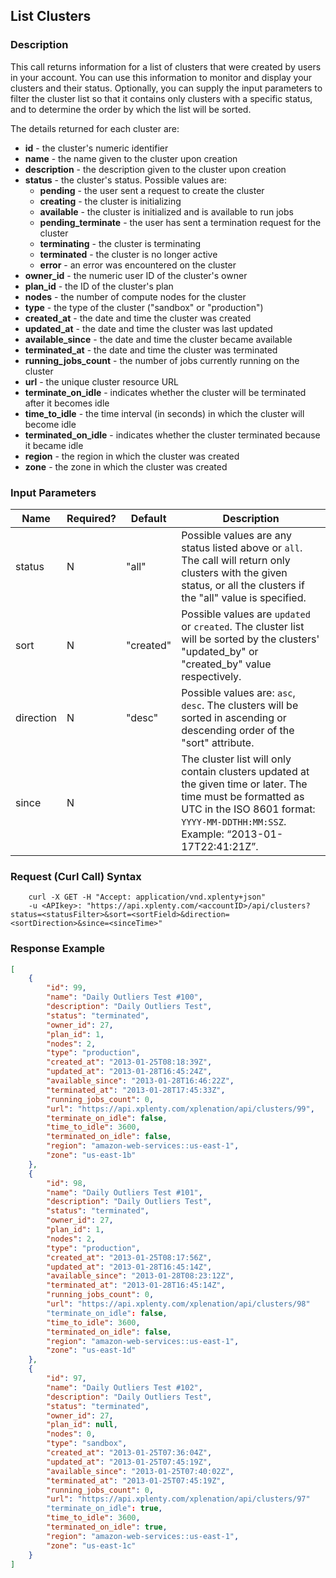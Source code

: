 ## List Clusters

### Description
This call returns information for a list of clusters that were created by users in your account.
You can use this information to monitor and display your clusters and their status.
Optionally, you can supply the input parameters to filter the cluster list so that it contains
only clusters with a specific status, and to determine the order by which the list will be sorted.

The details returned for each cluster are:

* **id** - the cluster's numeric identifier
* **name** - the name given to the cluster upon creation
* **description** - the description given to the cluster upon creation
* **status** - the cluster's status. Possible values are:
    * **pending** - the user sent a request to create the cluster
    * **creating** - the cluster is initializing
    * **available** - the cluster is initialized and is available to run jobs
    * **pending_terminate** - the user has sent a termination request for the cluster
    * **terminating** - the cluster is terminating
    * **terminated** - the cluster is no longer active
    * **error** - an error was encountered on the cluster
* **owner_id** - the numeric user ID of the cluster's owner
* **plan_id** - the ID of the cluster's plan
* **nodes** - the number of compute nodes for the cluster
* **type** - the type of the cluster ("sandbox" or "production")
* **created_at** - the date and time the cluster was created
* **updated_at** - the date and time the cluster was last updated
* **available_since** - the date and time the cluster became available
* **terminated_at** - the date and time the cluster was terminated
* **running_jobs_count** - the number of jobs currently running on the cluster
* **url** - the unique cluster resource URL
* **terminate_on_idle** - indicates whether the cluster will be terminated after it becomes idle
* **time_to_idle** - the time interval (in seconds) in which the cluster will become idle
* **terminated_on_idle** - indicates whether the cluster terminated because it became idle
* **region** - the region in which the cluster was created
* **zone** - the zone in which the cluster was created

### Input Parameters

|Name|Required?|Default|Description|
|----|---------|-------|-----------|
status|N|"all"|Possible values are any status listed above or ```all```. The call will return only clusters with the given status, or all the clusters if the "all" value is specified.
sort|N|"created"|Possible values are ```updated``` or ```created```. The cluster list will be sorted by the clusters' "updated_by" or "created_by" value respectively.
direction|N|"desc"|Possible values are: ```asc```, ```desc```. The clusters will be sorted in ascending or descending order of the "sort" attribute.
since|N| |The cluster list will only contain clusters updated at the given time or later. The time must be formatted as UTC in the ISO 8601 format: ```YYYY-MM-DDTHH:MM:SSZ```. Example: “2013-01-17T22:41:21Z”.

### Request (Curl Call) Syntax
```shell
    curl -X GET -H "Accept: application/vnd.xplenty+json" 
    -u <APIkey>: "https://api.xplenty.com/<accountID>/api/clusters?status=<statusFilter>&sort=<sortField>&direction=<sortDirection>&since=<sinceTime>"
```

### Response Example
```json
[
    {
        "id": 99,
        "name": "Daily Outliers Test #100",
        "description": "Daily Outliers Test",
        "status": "terminated",
        "owner_id": 27,
        "plan_id": 1,
        "nodes": 2,
        "type": "production",
        "created_at": "2013-01-25T08:18:39Z",
        "updated_at": "2013-01-28T16:45:24Z",
        "available_since": "2013-01-28T16:46:22Z",
        "terminated_at": "2013-01-28T17:45:33Z",
        "running_jobs_count": 0,
        "url": "https://api.xplenty.com/xplenation/api/clusters/99",
        "terminate_on_idle": false,
        "time_to_idle": 3600,
        "terminated_on_idle": false,
        "region": "amazon-web-services::us-east-1",
        "zone": "us-east-1b"
    },
    {
        "id": 98,
        "name": "Daily Outliers Test #101",
        "description": "Daily Outliers Test",
        "status": "terminated",
        "owner_id": 27,
        "plan_id": 1,
        "nodes": 2,
        "type": "production",
        "created_at": "2013-01-25T08:17:56Z",
        "updated_at": "2013-01-28T16:45:14Z",
        "available_since": "2013-01-28T08:23:12Z",
        "terminated_at": "2013-01-28T16:45:14Z",
        "running_jobs_count": 0,
        "url": "https://api.xplenty.com/xplenation/api/clusters/98"
        "terminate_on_idle": false,
        "time_to_idle": 3600,
        "terminated_on_idle": false,
        "region": "amazon-web-services::us-east-1",
        "zone": "us-east-1d"
    },
    {
        "id": 97,
        "name": "Daily Outliers Test #102",
        "description": "Daily Outliers Test",
        "status": "terminated",
        "owner_id": 27,
        "plan_id": null,
        "nodes": 0,
        "type": "sandbox",
        "created_at": "2013-01-25T07:36:04Z",
        "updated_at": "2013-01-25T07:45:19Z",
        "available_since": "2013-01-25T07:40:02Z",
        "terminated_at": "2013-01-25T07:45:19Z",
        "running_jobs_count": 0,
        "url": "https://api.xplenty.com/xplenation/api/clusters/97"
        "terminate_on_idle": true,
        "time_to_idle": 3600,
        "terminated_on_idle": true,
        "region": "amazon-web-services::us-east-1",
        "zone": "us-east-1c"
    }
]
```
